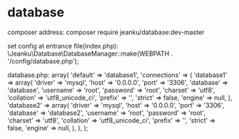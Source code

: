 # database

composer address:
 composer require jeanku/database:dev-master


set config at entrance file(index.php):
    \Jeanku\Database\DatabaseManager::make(WEBPATH . '/config/database.php');

database.php:
      array(
          'default' => 'database1',
          'connections' => (
              'database1' => array(
                  'driver' => 'mysql',
                  'host' => '0.0.0.0',
                  'port' => '3306',
                  'database' => 'database',
                  'username' => 'root',
                  'password' => 'root',
                  'charset' => 'utf8',
                  'collation' => 'utf8_unicode_ci',
                  'prefix' => '',
                  'strict' => false,
                  'engine' => null,
              ),
              'database2' => array(
                    'driver' => 'mysql',
                    'host' => '0.0.0.0',
                    'port' => '3306',
                    'database' => 'database2',
                    'username' => 'root',
                    'password' => 'root',
                    'charset' => 'utf8',
                    'collation' => 'utf8_unicode_ci',
                    'prefix' => '',
                    'strict' => false,
                    'engine' => null,
              ),
          ),
      );
